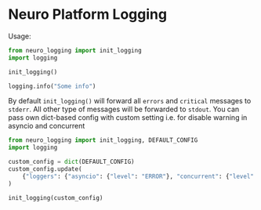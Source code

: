 # Neuro Platform Logging

Usage:
```python
from neuro_logging import init_logging
import logging

init_logging()

logging.info("Some info")
```

By default `init_logging()` will forward all `errors` and `critical` messages to `stderr`. All other type of messages will be forwarded to `stdout`.
You can pass own dict-based config with custom setting i.e. for disable warning in asyncio and concurrent

```python
from neuro_logging import init_logging, DEFAULT_CONFIG
import logging

custom_config = dict(DEFAULT_CONFIG)
custom_config.update(
    {"loggers": {"asyncio": {"level": "ERROR"}, "concurrent": {"level": "ERROR"}}}
)

init_logging(custom_config)
```
